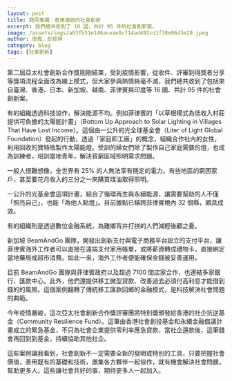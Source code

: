```yaml
---
layout: post
title: 商周專欄：善用連結的社會創新
excerpt: 我們總共收到了 16 國、共計 95 件的社會創新案。
image: /assets/imgs/a03fb51e146aceae8cf14ad492cd1f38e06d3e29.jpeg
author: 唐鳳、彭筱婷
category: blog
tags: [社會創新]
---
```


第二屆亞太社會創新合作獎剛剛結束，受到疫情影響，從收件、評審到得獎者分享等獎項流程全面改為線上模式，但大家參與熱情絲毫不減，我們總共收到了包括來自臺灣、香港、日本、新加坡、越南、菲律賓與印度等 16 國、共計 95 件的社會創新案。

有的組織透過科技協作，解決能源不均。例如菲律賓的「以草根模式為低收入村莊提供可負擔的太陽能計畫」（Bottom Up Approach to Solar Lighting in Villages That Have Lost Income）。這個由一公升的光全球基金會（Liter of Light Global Foundation）發起的行動，透過「家庭即工廠」的概念，組織合作社內的女性，利用回收的寶特瓶製作太陽能燈。受訓的婦女們除了製作自己家庭需要的燈，也成為訓練者，培訓當地青年，解決貧窮區域照明需求問題。

一般人很難想像，全世界有 25% 的人無法享有穩定的電力。有些地區的窮困家戶，甚至要花月收入的三分之一來購買煤油取得照明。

一公升的光基金會這項計畫，結合了循環再生與永續能源，讓需要幫助的人不僅「照亮自己」，也能「為他人點燈」。目前據點已橫跨菲律賓境內 32 個縣，頗具成效。

有的組織則是透過數位金融系統，為離鄉背井打拼的人們減輕後顧之憂。

新加坡 BeamAndGo 團隊，開發出創新支付與電子商務平台設立的支付平台，讓菲律賓海外工作者可以直接在遠端支付家用帳單，或將薪資轉成禮物卡，直接綁定當地藥局或超市消費。如此一來，海外工作者便能確保金錢被妥善運用。

目前 BeamAndGo 團隊與菲律賓政府以及超過 7100 間店家合作，也連結多家銀行、匯款中心。此外，他們還提供移工微型貸款、改善過去必須付高利息才能借到錢的的風險。這個案例翻轉了傳統移工匯款回鄉的金融模式，是科技解決社會問題的典範。

今年疫情嚴峻，這次亞太社會創新合作獎評審團將特別獎頒發給香港的社企抗逆基金（Community Resilience Fund）。這筆由香港社會創投基金和永續金融倡議計畫成立的緊急基金，不只為社會企業提供零利率應急貸款，當社企還款後，這筆錢會再回到到基金，持續協助其他社企。 

這些案例讓我看到，社會創新不一定需要全新的發明或特別的工具，只要把握社會價值，善用既有的基礎和技術，邀集各方夥伴一起協作，就有機會解決社會問題，幫助更多人。這些讓社會共好的事，期待更多人一起加入。
